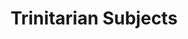 ---
title: Trinitarian Subjects

subjects:
  -
    id: trinity
    name:
      gez: Qəddəst Śəllāse
      en: Holy Trinity
    commemorations:
      - [7, 11]

  -
    id: father
    name:
      gez: ʾƎgziʾabəḥer ʾAb
      en: God the Father
    commemorations:
      - [13, 12]

  -
    id: jesus
    name:
      gez: ʾIyyasus Krəstos
      en: Jesus Christ
    commemorations:
      - [29, 4]

  -
    id: emmanuel
    name:
      gez: ʾAmmānuʾel
      en: Emmanuel
    commemorations:
      - [28, 4]

  -
    id: transfiguration
    name:
      gez: Dabra Tābor
      en: The Transfiguration of Christ
    commemorations:
      - [13, 12]

  -
    id: saviour
    name:
      gez: Madḫāne ʿĀlam
      en: The Saviour of the World
    commemorations:
      - [27, 7]

  -
    id: cross
    name:
      gez: Masqal
      en: The Cross
    commemorations:
      - [10, 7]

  -
    id: paraclete
    name:
      gez: Ṗarāqliṭos
      en: The Paraclete
    commemorations:
      - [18, 9]
---
